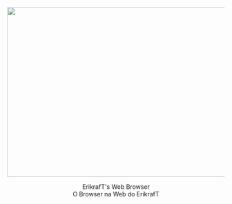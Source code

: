 <div align="center">
  <a href="https://github.com/erikraft/iSearch/">
    <img src="https://search.erikraft.com/images/isearch-logo.png" alt="Logo"  width="1024" height="393">
  </a>

  <p>
    ErikrafT's Web Browser
    <br>
    O Browser na Web do ErikrafT
  </p>
</div>
<br>

